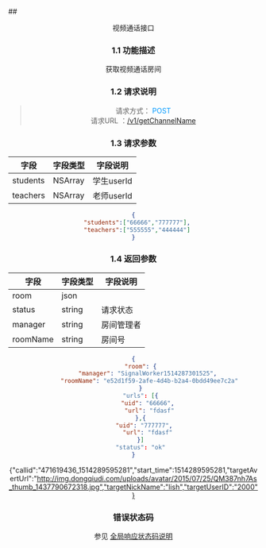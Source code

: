 ##<center>视频通话接口
### 1.1 功能描述
获取视频通话房间
### 1.2 请求说明
> 请求方式：<font color=#0099ff > POST </font><br>
 请求URL ：[/v1/getChannelName](#)

### 1.3 请求参数
字段       |字段类型       |字段说明
------------|-----------|-----------
students     | NSArray     |学生userId
teachers   | NSArray     |老师userId
```json  
{
  "students":["66666","777777"],
  "teachers":["555555","444444"]
}
``` 
### 1.4 返回参数
字段       |字段类型       |字段说明
------------|-----------|-----------
room     | json     |
status   | string     |请求状态
manager   | string     |房间管理者
roomName   | string     |房间号
```json  
{
    "room": {
        "manager": "SignalWorker1514287301525",
         "roomName": "e52d1f59-2afe-4d4b-b2a4-0bdd49ee7c2a"
    }
    "urls": [{
        "uid": "66666",
         "url": "fdasf"
    },{
      "uid": "777777",
        "url": "fdasf"
    }]
    "status": "ok"
}
``` 
{"callid":"471619436_1514289595281","start_time":1514289595281,"targetAvertUrl":"http://img.dongqiudi.com/uploads/avatar/2015/07/25/QM387nh7As_thumb_1437790672318.jpg","targetNickName":"lish","targetUserID":"2000"} 
### 错误状态码
参见 [全局响应状态码说明](./接口文档.md/#全局响应状态码说明)


